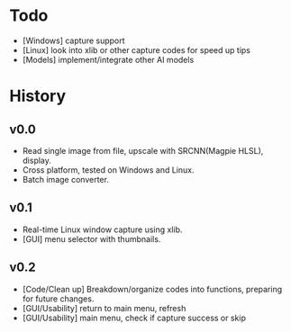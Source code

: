 # Todo
- [Windows] capture support
- [Linux] look into xlib or other capture codes for speed up tips
- [Models] implement/integrate other AI models

# History
## v0.0 
- Read single image from file, upscale with SRCNN(Magpie HLSL), display.
- Cross platform, tested on Windows and Linux.
- Batch image converter.

## v0.1
- Real-time Linux window capture using xlib.
- [GUI] menu selector with thumbnails.

## v0.2
- [Code/Clean up] Breakdown/organize codes into functions, preparing for future changes.
- [GUI/Usability] return to main menu, refresh
- [GUI/Usability] main menu, check if capture success or skip
